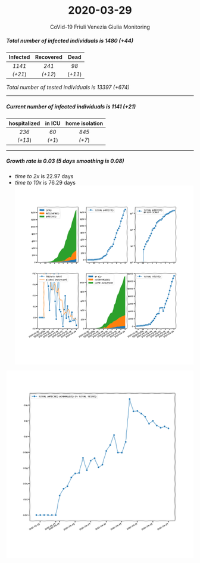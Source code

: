 <div align='center'>

# 2020-03-29
CoVid-19 Friuli Venezia Giulia Monitoring
</div>

##### Total number of infected individuals is 1480 (+44)
Infected | Recovered | Dead
:---: | :---: | :---:
*1141* | *241* | *98*
*(+21*) | *(+12*) | (*+11*)

*Total number of tested individuals is 13397 (+674)*
***
##### Current number of infected individuals is 1141 (+21)
hospitalized | in ICU | home isolation
:---: | :---: | :---:
*236* |*60* |*845*
*(+13*) |*(+1*) |*(+7*)
***
##### Growth rate is 0.03 (5 days smoothing is 0.08)
- *time to 2x* is 22.97 days
- *time to 10x* is 76.29 days
![stats][stats]

![infected_normalized][infected_normalized]

[stats]: stats_FriuliVeneziaGiulia.png
[infected_normalized]: infected_normalized_FriuliVeneziaGiulia.png
